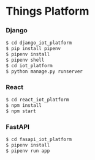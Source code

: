 # Things Platform

### Django

```sh
$ cd django_iot_platform
$ pip install pipenv
$ pipenv install
$ pipenv shell
$ cd iot_platform
$ python manage.py runserver
```

### React

```sh
$ cd react_iot_platform
$ npm install
$ npm start
```

### FastAPI

```sh
$ cd fasapi_iot_platform
$ pipenv install
$ pipenv run app
```
